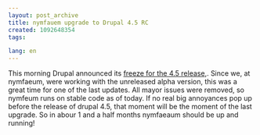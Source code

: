 ```yaml
---
layout: post_archive
title: nymfauem upgrade to Drupal 4.5 RC
created: 1092648354
tags:

lang: en
---
```

This morning Drupal announced its <a href="http://drupal.org/node/view/10094">freeze for the 4.5 release</a>,. Since we, at nymfaeum, were working with the unreleased alpha version, this was a great time for one of the last updates.
All mayor issues were removed, so nymfeum runs on stable code as of today. If no real big annoyances pop up before the release of drupal 4.5, that moment will be the moment of the last upgrade. So in abour 1 and a half months nymfaeaum should be up and running!
